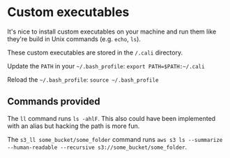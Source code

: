 # Custom executables

It's nice to install custom executables on your machine and run them like they're build in Unix commands (e.g. `echo`, `ls`).

These custom executables are stored in the `/.cali` directory.

Update the `PATH` in your `~/.bash_profile`: `export PATH=$PATH:~/.cali`

Reload the `~/.bash_profile`: `source ~/.bash_profile`

## Commands provided

The `ll` command runs `ls -ahlF`.  This also could have been implemented with an alias but hacking the path is more fun.

The `s3_ll some_bucket/some_folder` command runs `aws s3 ls --summarize --human-readable --recursive s3://some_bucket/some_folder`.

